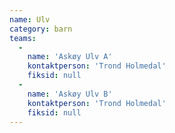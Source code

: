 ```yaml
---
name: Ulv
category: barn
teams:
  -
    name: 'Askøy Ulv A'
    kontaktperson: 'Trond Holmedal'
    fiksid: null
  -
    name: 'Askøy Ulv B'
    kontaktperson: 'Trond Holmedal'
    fiksid: null
---
```

